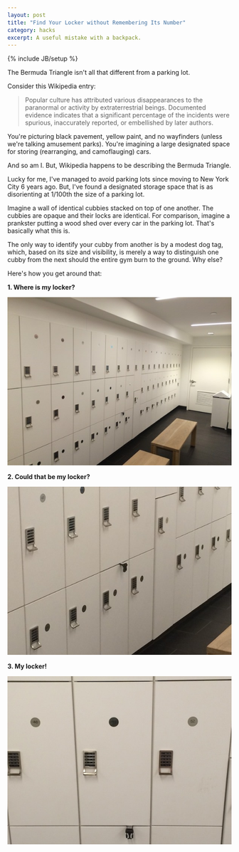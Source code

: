 ```yaml
---
layout: post
title: "Find Your Locker without Remembering Its Number"
category: hacks
excerpt: A useful mistake with a backpack.
---
```

{% include JB/setup %}

The Bermuda Triangle isn't all that different from a parking lot.

Consider this Wikipedia entry:  
> Popular culture has attributed various disappearances to the paranormal or activity by extraterrestrial beings. Documented evidence indicates that a significant
> percentage of the incidents were spurious, inaccurately reported, or embellished by 
> later authors.

You're picturing black pavement, yellow paint, and no wayfinders (unless we're talking amusement parks). You're imagining a large designated space for storing (rearranging, and camoflauging) cars. 

And so am I. But, Wikipedia happens to be describing the Bermuda Triangle.  

Lucky for me, I've managed to avoid parking lots since moving to New York City 6 years ago. But, I've found a designated storage space that is as disorienting at 1/100th the size of a parking lot.

Imagine a wall of identical cubbies stacked on top of one another. The cubbies are opaque and their locks are identical. For comparison, imagine a prankster putting a wood shed over every car in the parking lot. That's basically what this is.

The only way to identify your cubby from another is by a modest dog tag, which, based on its size and visibility, is merely a way to distinguish one cubby from the next should the entire gym burn to the ground. Why else?

Here's how you get around that:  

**1. Where is my locker?**  

![Where is my locker?](/assets/images/find-locker-hack-1.JPG)

**2. Could that be my locker?**  

![Could that be my locker?](/assets/images/find-locker-hack-2.JPG)

**3. My locker!**  

![It's my locker!](/assets/images/find-locker-hack-3.JPG)

<a href="https://plus.google.com/+VincentBarr0?rel=author"></a>